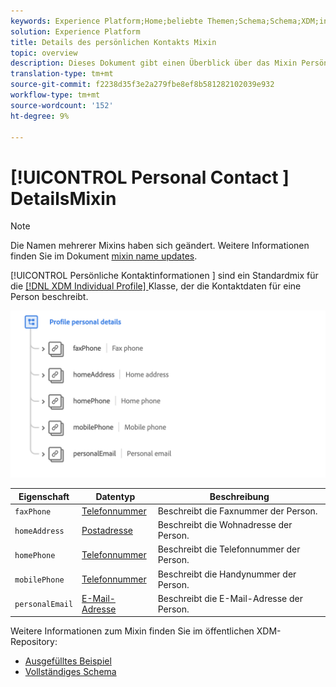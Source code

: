 ```yaml
---
keywords: Experience Platform;Home;beliebte Themen;Schema;Schema;XDM;individuelles Profil;Felder;Schemas;Schemas;Persönliche Daten;Schema-Design;Mixin;Mixin;
solution: Experience Platform
title: Details des persönlichen Kontakts Mixin
topic: overview
description: Dieses Dokument gibt einen Überblick über das Mixin Persönliche Kontaktdaten.
translation-type: tm+mt
source-git-commit: f2238d35f3e2a279fbe8ef8b581282102039e932
workflow-type: tm+mt
source-wordcount: '152'
ht-degree: 9%

---
```



# [!UICONTROL Personal Contact ] DetailsMixin

>[!NOTE]
>
>Die Namen mehrerer Mixins haben sich geändert. Weitere Informationen finden Sie im Dokument [mixin name updates](../name-updates.md).

[!UICONTROL Persönliche Kontaktinformationen ] sind ein Standardmix für die  [[!DNL XDM Individual Profile] ](../../classes/individual-profile.md) Klasse, der die Kontaktdaten für eine Person beschreibt.

<img src="../../images/mixins/profile-personal-details.png" width="700" /><br />

| Eigenschaft | Datentyp | Beschreibung |
| --- | --- | --- |
| `faxPhone` | [Telefonnummer](../../data-types/phone-number.md) | Beschreibt die Faxnummer der Person. |
| `homeAddress` | [Postadresse](../../data-types/postal-address.md) | Beschreibt die Wohnadresse der Person. |
| `homePhone` | [Telefonnummer](../../data-types/phone-number.md) | Beschreibt die Telefonnummer der Person. |
| `mobilePhone` | [Telefonnummer](../../data-types/phone-number.md) | Beschreibt die Handynummer der Person. |
| `personalEmail` | [E-Mail-Adresse](../../data-types/email-address.md) | Beschreibt die E-Mail-Adresse der Person. |

Weitere Informationen zum Mixin finden Sie im öffentlichen XDM-Repository:

* [Ausgefülltes Beispiel](https://github.com/adobe/xdm/blob/master/components/mixins/profile/profile-personal-details.example.1.json)
* [Vollständiges Schema](https://github.com/adobe/xdm/blob/master/components/mixins/profile/profile-personal-details.schema.json)
